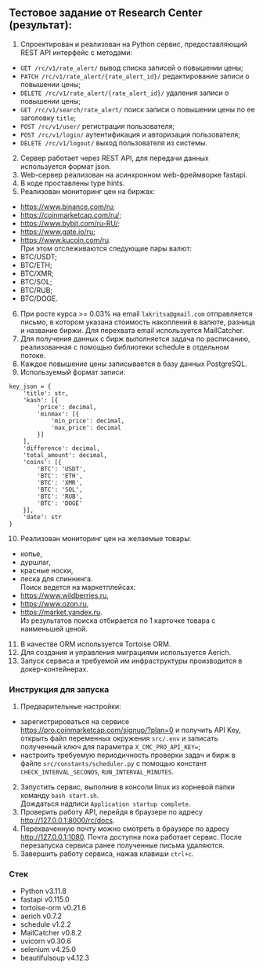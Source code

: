 ## Тестовое задание от Research Center (результат):
1. Спроектирован и реализован на Python сервис, предоставляющий REST API интерфейс с методами:
- `GET /rc/v1/rate_alert/` вывод списка записей о повышении цены;
- `PATCH /rc/v1/rate_alert/{rate_alert_id}/` редактирование записи о повышении цены;
- `DELETE /rc/v1/rate_alert/{rate_alert_id}/` удаления записи о повышении цены;
- `GET /rc/v1/search/rate_alert/` поиск записи о повышении цены по ее заголовку `title`;
- `POST /rc/v1/user/` регистрация пользователя;
- `POST /rc/v1/login/` аутентификация и авторизация пользователя;
- `DELETE /rc/v1/logout/` выход пользователя из системы.
2. Сервер работает через REST API, для передачи данных используется формат json. 
3. Web-сервер реализован на асинхронном web-фреймворке fastapi. 
4. В коде проставлены type hints.
5. Реализован мониторинг цен на биржах:
- https://www.binance.com/ru;
- https://coinmarketcap.com/ru/;
- https://www.bybit.com/ru-RU/;
- https://www.gate.io/ru;
- https://www.kucoin.com/ru.  
При этом отслеживаются следующие пары валют:
- BTC/USDT;
- BTC/ETH;
- BTC/XMR;
- BTC/SOL;
- BTC/RUB;
- BTC/DOGE.
6. При росте курса >= 0.03% на email `lakritsa@gmail.com` отправляется письмо, в котором указана стоимость накоплений 
в валюте, разница и название биржи. Для перехвата email используется MailCatcher.
7. Для получения данных с бирж выполняется задача по расписанию, реализованная с помощью библиотеки schedule в 
отдельном потоке.
8. Каждое повышение цены записывается в базу данных PostgreSQL.
9. Используемый формат записи:
```
key_json = {
    'title': str,
    'kash': [{
        'price': decimal, 
        'minmax': [{ 
            'min_price': decimal,
            'max_price': decimal
        }]
    ],
    'difference': decimal, 
    'total_amount': decimal,
    'coins': [{
        'BTC': 'USDT',
        'BTC': 'ETH',
        'BTC': 'XMR',
        'BTC': 'SOL',
        'BTC': 'RUB',
        'BTC': 'DOGE'
    }],
    'date': str
} 
```
10. Реализован мониторинг цен на желаемые товары:
- копье,
- дуршлаг,
- красные носки,
- леска для спиннинга.   
Поиск ведется на маркетплейсах: 
- https://www.wildberries.ru, 
- https://www.ozon.ru,
- https://market.yandex.ru.   
Из результатов поиска отбирается по 1 карточке товара с наименьшей ценой.
11. В качестве ORM используется Tortoise ORM.
12. Для создания и управления миграциями используется Aerich.
13. Запуск сервиса и требуемой им инфраструктуры производится в докер-контейнерах.


### Инструкция для запуска
1. Предварительные настройки:
- зарегистрироваться на сервисе https://pro.coinmarketcap.com/signup/?plan=0 и получить API Key, открыть файл 
переменных окружения `src/.env` и записать полученный ключ для параметра `X_CMC_PRO_API_KEY=`;
- настроить требуемую периодичность проверки задач и бирж в файле `src/constants/scheduler.py` с помощью констант  
`CHECK_INTERVAL_SECONDS`, `RUN_INTERVAL_MINUTES`.
2. Запустить сервис, выполнив в консоли linux из корневой папки команду `bash start.sh`.  
Дождаться надписи `Application startup complete`.
3. Проверить работу API, перейдя в браузере по адресу http://127.0.0.1:8000/rc/docs.
4. Перехваченную почту можно смотреть в браузере по адресу http://127.0.0.1:1080. Почта доступна пока работает сервис.
После перезапуска сервиса ранее полученные письма удаляются.
5. Завершить работу сервиса, нажав клавиши `ctrl+c`.


### Стек
- Python v3.11.8
- fastapi v0.115.0
- tortoise-orm v0.21.6
- aerich v0.7.2
- schedule v1.2.2
- MailCatcher v0.8.2
- uvicorn v0.30.6
- selenium v4.25.0
- beautifulsoup v4.12.3
